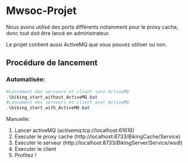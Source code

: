 # Mwsoc-Projet

Nous avons utilisé des ports différents notamment pour le proxy cache, donc tout doit être lancé en administrateur.

Le projet contient aussi ActiveMQ que vous pouvez utiliser ou non.

## Procédure de lancement
### Automatisée:
```powershell
#Lancement des serveurs et client sans ActiveMQ
.\biking_start_without_ActiveMQ.bat
#Lancement des serveurs et client avec ActiveMQ
.\biking_start_with_ActiveMQ.bat
```
Manuelle:
1. Lancer activeMQ (activemq:tcp://localhost:61616)
2. Executer le proxy cache (http://localhost:8733/BikingCache/Service)
3. Executer le serveur (http://localhost:8733/BikingServer/Service/wsdl)
4. Executer le client
5. Profitez !
